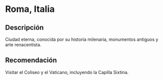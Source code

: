 # Roma, Italia

## Descripción
Ciudad eterna, conocida por su historia milenaria, monumentos antiguos y arte renacentista.

## Recomendación
Visitar el Coliseo y el Vaticano, incluyendo la Capilla Sixtina.
